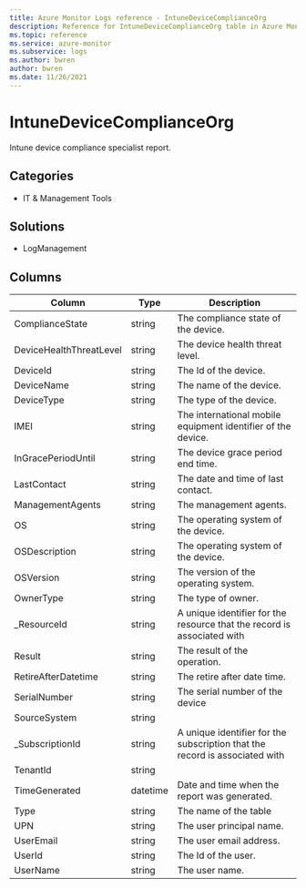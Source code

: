 ```yaml
---
title: Azure Monitor Logs reference - IntuneDeviceComplianceOrg
description: Reference for IntuneDeviceComplianceOrg table in Azure Monitor Logs.
ms.topic: reference
ms.service: azure-monitor
ms.subservice: logs
ms.author: bwren
author: bwren
ms.date: 11/26/2021
---
```


# IntuneDeviceComplianceOrg

 Intune device compliance specialist report.

## Categories

- IT & Management Tools
## Solutions

- LogManagement




## Columns

| Column | Type | Description |
| --- | --- | --- |
| ComplianceState | string | The compliance state of the device. |
| DeviceHealthThreatLevel | string | The device health threat level. |
| DeviceId | string | The Id of the device. |
| DeviceName | string | The name of the device. |
| DeviceType | string | The type of the device. |
| IMEI | string | The international mobile equipment identifier of the device. |
| InGracePeriodUntil | string | The device grace period end time. |
| LastContact | string | The date and time of last contact. |
| ManagementAgents | string | The management agents. |
| OS | string | The operating system of the device. |
| OSDescription | string | The operating system of the device. |
| OSVersion | string | The version of the operating system. |
| OwnerType | string | The type of owner. |
| _ResourceId | string | A unique identifier for the resource that the record is associated with |
| Result | string | The result of the operation. |
| RetireAfterDatetime | string | The retire after date time. |
| SerialNumber | string | The serial number of the device |
| SourceSystem | string |  |
| _SubscriptionId | string | A unique identifier for the subscription that the record is associated with |
| TenantId | string |  |
| TimeGenerated | datetime | Date and time when the report was generated. |
| Type | string | The name of the table |
| UPN | string | The user principal name. |
| UserEmail | string | The user email address. |
| UserId | string | The Id of the user. |
| UserName | string | The user name. |
